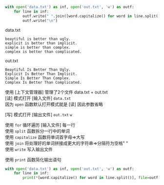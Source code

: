 ```python
with open('data.txt') as inf, open('out.txt', 'w') as outf:
	for line in inf:
		outf.write(" ".join([word.capitalize() for word in line.split()]))
		outf.write("\n")
```

data.txt
```
beaytiful is better than ugly.
explicit is better than implicit.
simple is better than complex.
complex is better than complicated.
```

out.txt
```
Beaytiful Is Better Than Ugly.
Explicit Is Better Than Implicit.
Simple Is Better Than Complex.
Complex Is Better Than Complicated.
```

使用 [上下文管理器] 管理了2个文件 data.txt + out.txt  
[读] 模式打开 [输入文件] `data.txt`   
因为 `open` 函数默认打开模式就是 [读] 因此参数省略  

[写] 模式打开 [输出文件] `out.txt` `w`

使用 `for` 循环遍历 [输入文件] 每一行  
使用 `split` 函数拆分一行中的单词  
使用 `capitalize` 函数将单词首字母=>大写  
使用 `join` 将处理好的单词拼接成更大的字符串=>分隔符为空格" "  
使用 `write` 写入输出文件

使用 `print` 函数简化输出语句
```python
with open('data.txt') as inf, open('out.txt', 'w') as outf:
	for line in inf:
		print(*[word.capitalize() for word in line.split()], file=outf)
```
